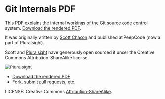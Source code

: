 # Git Internals PDF

This PDF explains the internal workings of the Git source code control system.
[Download the rendered PDF](
    https://github.com/pluralsight/git-internals-pdf/raw/master/drafts/peepcode-git.pdf).

It was originally written by [Scott Chacon](https://github.com/schacon)
and published at PeepCode (now a part of Pluralsight).

Scott and [Pluralsight](http://pluralsight.com/training)
have generously open sourced it
under the Creative Commons Attribution-ShareAlike license.

[![Pluralsight](
    http://s.pluralsight.com/mn/img/sh/logo-v2.png)](
    http://pluralsight.com/training)

- [Download the rendered PDF](
  https://github.com/pluralsight/git-internals-pdf/raw/master/drafts/peepcode-git.pdf)
- Fork, submit pull requests, etc.

LICENSE:
Creative Commons [Attribution-ShareAlike](
    http://creativecommons.org/licenses/by-sa/3.0/).
